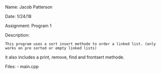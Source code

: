 
Name: Jacob Patterson

Date: 1/24/18

Assignment: Program 1

Description:

    This program uses a sort insert methode to order a linked list. (only works on pre sorted or empty linked lists)
  it also includes a print, remove, find and frontsert methode.

Files:
    - main.cpp
    
